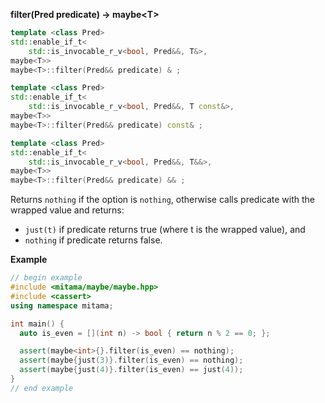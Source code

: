 **filter(Pred predicate) -> maybe&lt;T&gt;**

```cpp
template <class Pred>
std::enable_if_t<
    std::is_invocable_r_v<bool, Pred&&, T&>,
maybe<T>>
maybe<T>::filter(Pred&& predicate) & ;

template <class Pred>
std::enable_if_t<
    std::is_invocable_r_v<bool, Pred&&, T const&>,
maybe<T>>
maybe<T>::filter(Pred&& predicate) const& ;

template <class Pred>
std::enable_if_t<
    std::is_invocable_r_v<bool, Pred&&, T&&>,
maybe<T>>
maybe<T>::filter(Pred&& predicate) && ;
```

Returns `nothing` if the option is `nothing`, otherwise calls predicate with the wrapped value and returns:

- `just(t)` if predicate returns true (where t is the wrapped value), and
- `nothing` if predicate returns false.

**Example**

```cpp
// begin example
#include <mitama/maybe/maybe.hpp>
#include <cassert>
using namespace mitama;

int main() {
  auto is_even = [](int n) -> bool { return n % 2 == 0; };

  assert(maybe<int>{}.filter(is_even) == nothing);
  assert(maybe{just(3)}.filter(is_even) == nothing);
  assert(maybe{just(4)}.filter(is_even) == just(4));
}
// end example
```
